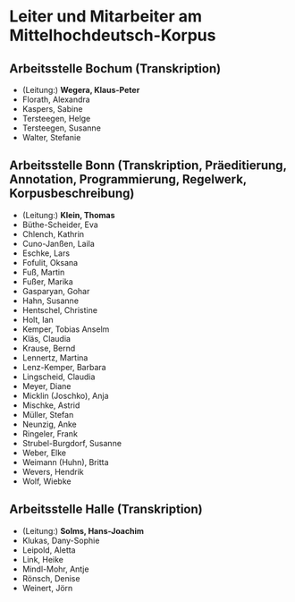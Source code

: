 # Leiter und Mitarbeiter am Mittelhochdeutsch-Korpus

## Arbeitsstelle Bochum (Transkription)

- (Leitung:) **Wegera, Klaus-Peter**
- Florath, Alexandra
- Kaspers, Sabine
- Tersteegen, Helge
- Tersteegen, Susanne
- Walter, Stefanie

## Arbeitsstelle Bonn (Transkription, Präeditierung, Annotation, Programmierung, Regelwerk, Korpusbeschreibung)

- (Leitung:) **Klein, Thomas**
- Büthe-Scheider, Eva
- Chlench, Kathrin
- Cuno-Janßen, Laila
- Eschke, Lars
- Fofulit, Oksana
- Fuß, Martin
- Fußer, Marika
- Gasparyan, Gohar
- Hahn, Susanne
- Hentschel, Christine
- Holt, Ian
- Kemper, Tobias Anselm
- Kläs, Claudia
- Krause, Bernd
- Lennertz, Martina
- Lenz-Kemper, Barbara
- Lingscheid, Claudia
- Meyer, Diane
- Micklin (Joschko), Anja
- Mischke, Astrid
- Müller, Stefan
- Neunzig, Anke
- Ringeler, Frank
- Strubel-Burgdorf, Susanne
- Weber, Elke
- Weimann (Huhn), Britta
- Wevers, Hendrik
- Wolf, Wiebke

## Arbeitsstelle Halle (Transkription)

- (Leitung:) **Solms, Hans-Joachim**
- Klukas, Dany-Sophie
- Leipold, Aletta
- Link, Heike
- Mindl-Mohr, Antje
- Rönsch, Denise
- Weinert, Jörn
